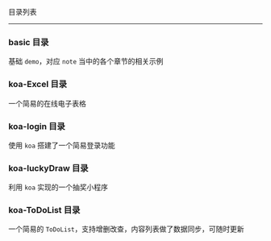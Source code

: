 目录列表

----


### basic 目录

基础 `demo`，对应 `note` 当中的各个章节的相关示例


### koa-Excel 目录

一个简易的在线电子表格


### koa-login 目录

使用 `koa` 搭建了一个简易登录功能


### koa-luckyDraw 目录

利用 `koa` 实现的一个抽奖小程序


### koa-ToDoList 目录

一个简易的 `ToDoList`，支持增删改查，内容列表做了数据同步，可随时更新